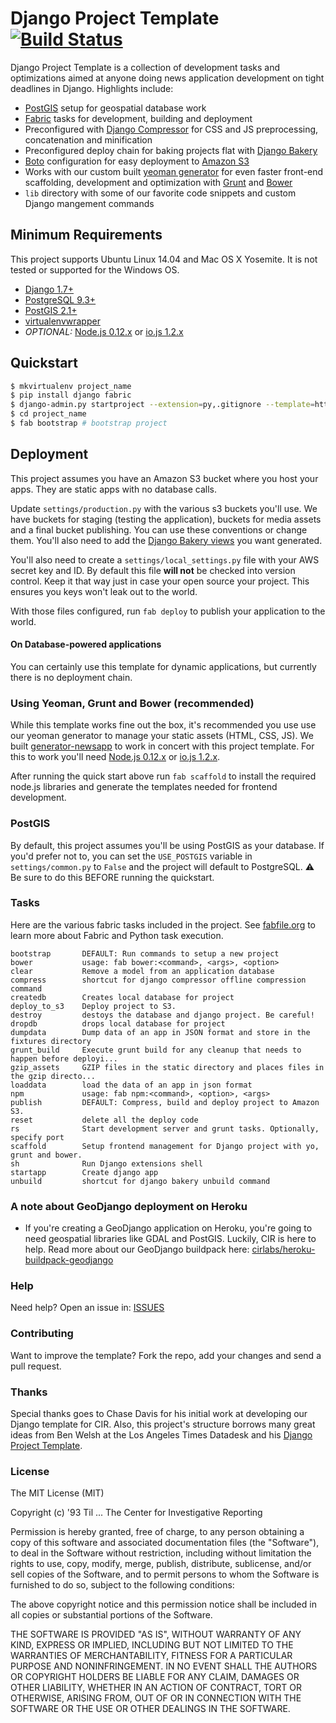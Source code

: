 # Django Project Template [![Build Status](https://secure.travis-ci.org/cirlabs/django-project-template.png?branch=master)](http://travis-ci.org/cirlabs/django-project-template)

Django Project Template is a collection of development tasks and optimizations aimed at anyone doing news application development on tight deadlines in Django. Highlights include:

- [PostGIS](http://postgis.net/) setup for geospatial database work
- [Fabric](http://www.fabfile.org/) tasks for development, building and deployment
- Preconfigured with [Django Compressor](http://django-compressor.readthedocs.org/en/latest/) for CSS and JS preprocessing, concatenation and minification
- Preconfigured deploy chain for baking projects flat with [Django Bakery](http://django-bakery.readthedocs.org/en/latest/)
- [Boto](http://docs.pythonboto.org/en/latest/) configuration for easy deployment to [Amazon S3](https://aws.amazon.com/s3/)
- Works with our custom built [yeoman generator](https://github.com/cirlabs/generator-newsapp) for even faster front-end scaffolding, development and optimization with [Grunt](http://gruntjs.com/) and [Bower](http://bower.io/)
- `lib` directory with some of our favorite code snippets and custom Django mangement commands

## Minimum Requirements
This project supports Ubuntu Linux 14.04 and Mac OS X Yosemite. It is not tested or supported for the Windows OS.

- [Django 1.7+](https://www.djangoproject.com/)
- [PostgreSQL 9.3+](http://www.postgresql.org/)
- [PostGIS 2.1+](http://postgis.net/)
- [virtualenvwrapper](http://virtualenvwrapper.readthedocs.org/en/latest/)
- *OPTIONAL:* [Node.js 0.12.x](http://nodejs.org/) or [io.js 1.2.x](https://iojs.org/en/index.html)

## Quickstart
```bash
$ mkvirtualenv project_name
$ pip install django fabric
$ django-admin.py startproject --extension=py,.gitignore --template=https://github.com/cirlabs/django-project-template/archive/master.zip project_name
$ cd project_name
$ fab bootstrap # bootstrap project
```

## Deployment
This project assumes you have an Amazon S3 bucket where you host your apps. They are static apps with no database calls.

Update `settings/production.py` with the various s3 buckets you'll use. We have buckets for staging (testing the application), buckets for media assets and a final bucket publishing. You can use these conventions or change them. You'll also need to add the [Django Bakery views](http://django-bakery.readthedocs.org/en/latest/gettingstarted.html#configuration) you want generated.

You'll also need to create a `settings/local_settings.py` file with your AWS secret key and ID. By default this file __will not__ be checked into version control. Keep it that way just in case your open source your project. This ensures you keys won't leak out to the world.

With those files configured, run `fab deploy` to publish your application to the world.

#### On Database-powered applications
You can certainly use this template for dynamic applications, but currently there is no deployment chain.

### Using Yeoman, Grunt and Bower (recommended)
While this template works fine out the box, it's recommended you use use our yeoman generator to manage your static assets (HTML, CSS, JS). We built [generator-newsapp](https://github.com/cirlabs/generator-newsapp) to work in concert with this project template. For this to work you'll need [Node.js 0.12.x](http://nodejs.org/) or [io.js 1.2.x](https://iojs.org/).

After running the quick start above run `fab scaffold` to install the required node.js libraries and generate the templates needed for frontend development.

### PostGIS
By default, this project assumes you'll be using PostGIS as your database. If you'd prefer not to, you can set the `USE_POSTGIS` variable in `settings/common.py` to `False` and the project will default to PostgreSQL. :warning: Be sure to do this BEFORE running the quickstart.

### Tasks
Here are the various fabric tasks included in the project. See [fabfile.org](http://fabfile.org) to learn more about Fabric and Python task execution.

```
bootstrap       DEFAULT: Run commands to setup a new project
bower           usage: fab bower:<command>, <args>, <option>
clear           Remove a model from an application database
compress        shortcut for django compressor offline compression command
createdb        Creates local database for project
deploy_to_s3    Deploy project to S3.
destroy         destoys the database and django project. Be careful!
dropdb          drops local database for project
dumpdata        Dump data of an app in JSON format and store in the fixtures directory
grunt_build     Execute grunt build for any cleanup that needs to happen before deployi...
gzip_assets     GZIP files in the static directory and places files in the gzip directo...
loaddata        load the data of an app in json format
npm             usage: fab npm:<command>, <option>, <args>
publish         DEFAULT: Compress, build and deploy project to Amazon S3.
reset           delete all the deploy code
rs              Start development server and grunt tasks. Optionally, specify port
scaffold        Setup frontend management for Django project with yo, grunt and bower.
sh              Run Django extensions shell
startapp        Create django app
unbuild         shortcut for django bakery unbuild command
```

### A note about GeoDjango deployment on Heroku
- If you're creating a GeoDjango application on Heroku, you're going to need geospatial libraries like GDAL and PostGIS. Luckily, CIR is here to help. Read more about our GeoDjango buildpack here: [cirlabs/heroku-buildpack-geodjango](https://github.com/cirlabs/heroku-buildpack-geodjango)

### Help
Need help? Open an issue in: [ISSUES](https://github.com/cirlabs/django-project-template/issues)

### Contributing
Want to improve the template? Fork the repo, add your changes and send a pull request.

### Thanks
Special thanks goes to Chase Davis for his initial work at developing our Django template for CIR. Also, this project's structure borrows many great ideas from Ben Welsh at the Los Angeles Times Datadesk and his [Django Project Template](https://github.com/datadesk/django-project-template).

### License
The MIT License (MIT)

Copyright (c) '93 Til ... The Center for Investigative Reporting

Permission is hereby granted, free of charge, to any person obtaining a copy
of this software and associated documentation files (the "Software"), to deal
in the Software without restriction, including without limitation the rights
to use, copy, modify, merge, publish, distribute, sublicense, and/or sell
copies of the Software, and to permit persons to whom the Software is
furnished to do so, subject to the following conditions:

The above copyright notice and this permission notice shall be included in all
copies or substantial portions of the Software.

THE SOFTWARE IS PROVIDED "AS IS", WITHOUT WARRANTY OF ANY KIND, EXPRESS OR
IMPLIED, INCLUDING BUT NOT LIMITED TO THE WARRANTIES OF MERCHANTABILITY,
FITNESS FOR A PARTICULAR PURPOSE AND NONINFRINGEMENT. IN NO EVENT SHALL THE
AUTHORS OR COPYRIGHT HOLDERS BE LIABLE FOR ANY CLAIM, DAMAGES OR OTHER
LIABILITY, WHETHER IN AN ACTION OF CONTRACT, TORT OR OTHERWISE, ARISING FROM,
OUT OF OR IN CONNECTION WITH THE SOFTWARE OR THE USE OR OTHER DEALINGS IN THE
SOFTWARE.
